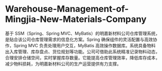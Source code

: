 # Warehouse-Management-of-Mingjia-New-Materials-Company
基于 SSM（Spring、Spring MVC、MyBatis）的明嘉新材料公司仓库管理系统，是贴合该公司仓库管理需求的信息化方案。Spring 确保组件的灵活配置与高效协作，Spring MVC 负责处理用户交互，MyBatis 高效操作数据库。系统具备物料出入库管理、库存盘点、货位规划等功能。公司可借助此系统精准记录物料动态，合理安排仓储空间，实时掌握库存数量。它能提高仓库管理效率，降低库存成本，减少物料损耗，为明嘉新材料公司的生产运营提供有力支撑。 
